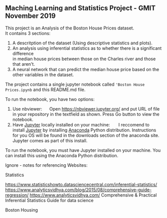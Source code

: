 
## Maching Learning and Statistics Project - GMIT November 2019

This project is an Analysis of the Boston House Prices dataset.
<br>It contains 3 sections:
  1. A descritption of the dataset (Using descriptive statistics and plots).
  2. An analysis using inferential statistics as to whether there is a significant difference <br>in median house prices between those on the Charles river and those that aren't.
  3. A neural network that can predict the median house price based on the other variables in the dataset.
  
The project contains a single jupyter notebook called `'Boston House Prices.ipynb` and this README.md file.
  
To run the notebook, you have two options:
  1. Use nbviewer:
  &nbsp;&nbsp;&nbsp;&nbsp;&nbsp;Open https://nbviewer.jupyter.org/ and put URL of file in your repository in the textfield as shown. Press Go button to view the notebook.
  2. Have [Jupyter](http://jupyter.org/) locally installed on your machine: 
  &nbsp;&nbsp;&nbsp;&nbsp;&nbsp; I reccomend to install [Jupyter](http://jupyter.org/) by installing [Anaconda](https://www.anaconda.com/) Python distribution. Instructions for you OS will be found in the downloads section of the anaconda site. Jupyter comes as part of this install.
  
 

To run the notebook, you must have Jupyter installed on your machine. You can install this using the Anaconda Python distribution.




Ignore - notes for referencing
Websites:

Statistics

https://www.statisticshowto.datasciencecentral.com/inferential-statistics/
https://www.analyticsvidhya.com/blog/2015/08/comprehensive-guide-regression/
https://www.analyticsvidhya.com/
Comprehensive & Practical Inferential Statistics Guide for data science

Boston Housing


